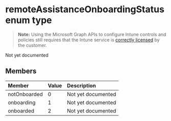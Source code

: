 ﻿# remoteAssistanceOnboardingStatus enum type

> **Note:** Using the Microsoft Graph APIs to configure Intune controls and policies still requires that the Intune service is [correctly licensed](https://go.microsoft.com/fwlink/?linkid=839381) by the customer.

Not yet documented
## Members
|Member|Value|Description|
|:---|:---|:---|
|notOnboarded|0|Not yet documented|
|onboarding|1|Not yet documented|
|onboarded|2|Not yet documented|








